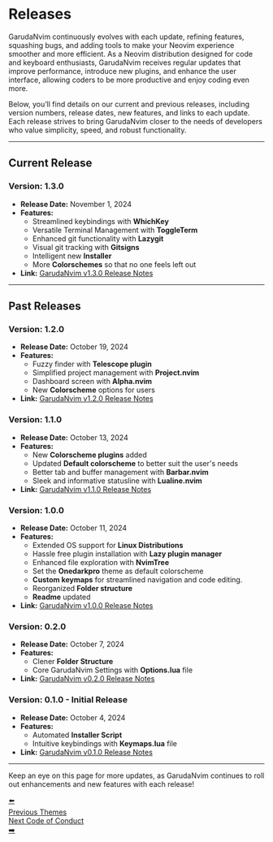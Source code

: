 <div>
    <h1><span class="th-color h-font"><b>Releases</b></span></h1>    
</div>

GarudaNvim continuously evolves with each update, refining features, squashing bugs, and adding tools to make your Neovim experience smoother and more efficient. As a Neovim distribution designed for code and keyboard enthusiasts, GarudaNvim receives regular updates that improve performance, introduce new plugins, and enhance the user interface, allowing coders to be more productive and enjoy coding even more.

Below, you’ll find details on our current and previous releases, including version numbers, release dates, new features, and links to each update. Each release strives to bring GarudaNvim closer to the needs of developers who value simplicity, speed, and robust functionality.

---

## <span class="sh-font tsh-color">Current Release</span>

### **Version: 1.3.0**
- **Release Date:** November 1, 2024
- **Features:**
    - Streamlined keybindings with **WhichKey**
    - Versatile Terminal Management with **ToggleTerm**
    - Enhanced git functionality with **Lazygit**
    - Visual git tracking with **Gitsigns**
    - Intelligent new **Installer**
    - More **Colorschemes** so that no one feels left out
- **Link:** [GarudaNvim v1.3.0 Release Notes](https://github.com/GarudaNvim/GarudaNvim/releases/tag/v1.3.0)

---

## <span class="sh-font tsh-color">Past Releases</span>

### **Version: 1.2.0**
- **Release Date:** October 19, 2024
- **Features:**
    - Fuzzy finder with **Telescope plugin**
    - Simplified project management with **Project.nvim**
    - Dashboard screen with **Alpha.nvim**
    - New **Colorscheme** options for users
- **Link:** [GarudaNvim v1.2.0 Release Notes](https://github.com/GarudaNvim/GarudaNvim/releases/tag/v1.2.0)

### **Version: 1.1.0**
- **Release Date:** October 13, 2024
- **Features:**
    - New **Colorscheme plugins** added
    - Updated **Default colorscheme** to better suit the user's needs
    - Better tab and buffer management with **Barbar.nvim**
    - Sleek and informative statusline with **Lualine.nvim**
- **Link:** [GarudaNvim v1.1.0 Release Notes](https://github.com/GarudaNvim/GarudaNvim/releases/tag/v1.1.0)

### **Version: 1.0.0**
- **Release Date:** October 11, 2024
- **Features:**
    - Extended OS support for **Linux Distributions**
    - Hassle free plugin installation with **Lazy plugin manager**
    - Enhanced file exploration with **NvimTree**
    - Set the **Onedarkpro** theme as default colorscheme
    - **Custom keymaps** for streamlined navigation and code editing.
    - Reorganized **Folder structure**
    - **Readme** updated
- **Link:** [GarudaNvim v1.0.0 Release Notes](https://github.com/GarudaNvim/GarudaNvim/releases/tag/v1.0.0)

### **Version: 0.2.0**
- **Release Date:** October 7, 2024
- **Features:**
    - Clener **Folder Structure**
    - Core GarudaNvim Settings with **Options.lua** file
- **Link:** [GarudaNvim v0.2.0 Release Notes](https://github.com/GarudaNvim/GarudaNvim/releases/tag/v0.2.0)

### **Version: 0.1.0 - Initial Release**
- **Release Date:** October 4, 2024
- **Features:**
    - Automated **Installer Script**
    - Intuitive keybindings with **Keymaps.lua** file
- **Link:** [GarudaNvim v0.1.0 Release Notes](https://github.com/GarudaNvim/GarudaNvim/releases/tag/v0.1.0)

---

Keep an eye on this page for more updates, as GarudaNvim continues to roll out enhancements and new features with each release!

<div class="navigation">
    <a href="/themes" class="nav-link">
        <div class="nav-content">
            <span class="arrow">⬅️</span>
            <div class="nav-text left">
                <span class="label">Previous</span>
                <span class="page-name">Themes</span>
            </div>
        </div>
    </a>
    <a href="/codeofconduct" class="nav-link">
        <div class="nav-content">
            <div class="nav-text right">
                <span class="label">Next</span>
                <span class="page-name">Code of Conduct</span>
            </div>
            <span class="arrow">➡️</span>
        </div>
    </a>
</div>
